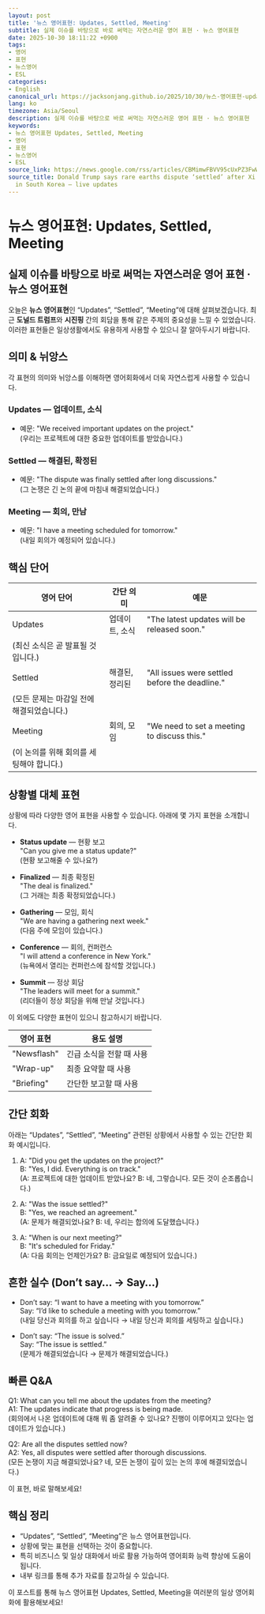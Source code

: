 ```yaml
---
layout: post
title: '뉴스 영어표현: Updates, Settled, Meeting'
subtitle: 실제 이슈를 바탕으로 바로 써먹는 자연스러운 영어 표현 · 뉴스 영어표현
date: 2025-10-30 18:11:22 +0900
tags:
- 영어
- 표현
- 뉴스영어
- ESL
categories:
- English
canonical_url: https://jacksonjang.github.io/2025/10/30/뉴스-영어표현-updates-settled-meeting/
lang: ko
timezone: Asia/Seoul
description: 실제 이슈를 바탕으로 바로 써먹는 자연스러운 영어 표현 · 뉴스 영어표현
keywords:
- 뉴스 영어표현 Updates, Settled, Meeting
- 영어
- 표현
- 뉴스영어
- ESL
source_link: https://news.google.com/rss/articles/CBMimwFBVV95cUxPZ3FwWFhaalNIMm5YcUcwT19rNTVhdWRkM3hEUXc0QzVtRnIwZDV5cWdycThjX3dTWjNXM3RaS2xVN1JkOFpoQmdVZXlvMGxyMDROV29NXzFKVXRfNEtLeVRFeHJSZVF0c3l0Y1NjSEdvS0tIeHlqZTU1V3RMdXRCUWk2b2VGQkVXTkQ0dEk1RnI1N1hGZUk2QTYzUQ?oc=5
source_title: Donald Trump says rare earths dispute ‘settled’ after Xi Jinping meeting
  in South Korea – live updates
---
```


# 뉴스 영어표현: Updates, Settled, Meeting
## 실제 이슈를 바탕으로 바로 써먹는 자연스러운 영어 표현 · 뉴스 영어표현

오늘은 **뉴스 영어표현**인 “Updates”, “Settled”, “Meeting”에 대해 살펴보겠습니다. 최근 **도널드 트럼프**와 **시진핑** 간의 회담을 통해 같은 주제의 중요성을 느낄 수 있었습니다. 이러한 표현들은 일상생활에서도 유용하게 사용할 수 있으니 잘 알아두시기 바랍니다.

## 의미 & 뉘앙스

각 표현의 의미와 뉘앙스를 이해하면 영어회화에서 더욱 자연스럽게 사용할 수 있습니다.

### Updates — 업데이트, 소식
- 예문: "We received important updates on the project."  
(우리는 프로젝트에 대한 중요한 업데이트를 받았습니다.)

### Settled — 해결된, 확정된
- 예문: "The dispute was finally settled after long discussions."  
(그 논쟁은 긴 논의 끝에 마침내 해결되었습니다.)

### Meeting — 회의, 만남
- 예문: "I have a meeting scheduled for tomorrow."  
(내일 회의가 예정되어 있습니다.)

## 핵심 단어

| 영어 단어   | 간단 의미   | 예문                                                |
|--------------|--------------|-----------------------------------------------------|
| Updates      | 업데이트, 소식 | "The latest updates will be released soon."  
(최신 소식은 곧 발표될 것입니다.) |
| Settled      | 해결된, 정리된 | "All issues were settled before the deadline."  
(모든 문제는 마감일 전에 해결되었습니다.) |
| Meeting      | 회의, 모임 | "We need to set a meeting to discuss this."  
(이 논의를 위해 회의를 세팅해야 합니다.) |

## 상황별 대체 표현

상황에 따라 다양한 영어 표현을 사용할 수 있습니다. 아래에 몇 가지 표현을 소개합니다.

- **Status update** — 현황 보고  
  "Can you give me a status update?"  
  (현황 보고해줄 수 있나요?)

- **Finalized** — 최종 확정된  
  "The deal is finalized."  
  (그 거래는 최종 확정되었습니다.)

- **Gathering** — 모임, 회식  
  "We are having a gathering next week."  
  (다음 주에 모임이 있습니다.)

- **Conference** — 회의, 컨퍼런스  
  "I will attend a conference in New York."  
  (뉴욕에서 열리는 컨퍼런스에 참석할 것입니다.)

- **Summit** — 정상 회담  
  "The leaders will meet for a summit."  
  (리더들이 정상 회담을 위해 만날 것입니다.)

이 외에도 다양한 표현이 있으니 참고하시기 바랍니다.

| 영어 표현    | 용도 설명                            |
|---------------|--------------------------------------|
| "Newsflash"   | 긴급 소식을 전할 때 사용            |
| "Wrap-up"     | 최종 요약할 때 사용                 |
| "Briefing"    | 간단한 보고할 때 사용                |

## 간단 회화

아래는 “Updates”, “Settled”, “Meeting” 관련된 상황에서 사용할 수 있는 간단한 회화 예시입니다.

1. A: "Did you get the updates on the project?"  
   B: "Yes, I did. Everything is on track."  
   (A: 프로젝트에 대한 업데이트 받았나요? B: 네, 그렇습니다. 모든 것이 순조롭습니다.)

2. A: "Was the issue settled?"  
   B: "Yes, we reached an agreement."  
   (A: 문제가 해결되었나요? B: 네, 우리는 합의에 도달했습니다.)

3. A: "When is our next meeting?"  
   B: "It's scheduled for Friday."  
   (A: 다음 회의는 언제인가요? B: 금요일로 예정되어 있습니다.)

## 흔한 실수 (Don’t say… → Say…)

- Don’t say: “I want to have a meeting with you tomorrow.”  
  Say: “I’d like to schedule a meeting with you tomorrow.”  
  (내일 당신과 회의를 하고 싶습니다 → 내일 당신과 회의를 세팅하고 싶습니다.)

- Don’t say: “The issue is solved.”  
  Say: “The issue is settled.”  
  (문제가 해결되었습니다 → 문제가 해결되었습니다.)

## 빠른 Q&A

Q1: What can you tell me about the updates from the meeting?  
A1: The updates indicate that progress is being made.  
(회의에서 나온 업데이트에 대해 뭐 좀 알려줄 수 있나요? 진행이 이루어지고 있다는 업데이트가 있습니다.)

Q2: Are all the disputes settled now?  
A2: Yes, all disputes were settled after thorough discussions.  
(모든 논쟁이 지금 해결되었나요? 네, 모든 논쟁이 깊이 있는 논의 후에 해결되었습니다.)

이 표현, 바로 말해보세요!

## 핵심 정리

- “Updates”, “Settled”, “Meeting”은 뉴스 영어표현입니다.
- 상황에 맞는 표현을 선택하는 것이 중요합니다.
- 특히 비즈니스 및 일상 대화에서 바로 활용 가능하여 영어회화 능력 향상에 도움이 됩니다.
- 내부 링크를 통해 추가 자료를 참고하실 수 있습니다. 

이 포스트를 통해 뉴스 영어표현 Updates, Settled, Meeting을 여러분의 일상 영어회화에 활용해보세요!
